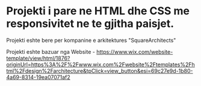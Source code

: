 # Projekti i pare ne HTML dhe CSS me responsivitet ne te gjitha paisjet.

Projekti eshte bere per kompanine e arkitektures "SquareArchitects"

Projekti eshte bazuar nga Website - https://www.wix.com/website-template/view/html/1876?originUrl=https%3A%2F%2Fwww.wix.com%2Fwebsite%2Ftemplates%2Fhtml%2Fdesign%2Farchitecture&tpClick=view_button&esi=69c27e9d-1b80-4a69-8314-19ea07071af2
